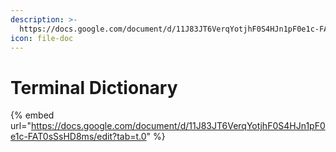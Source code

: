 ```yaml
---
description: >-
  https://docs.google.com/document/d/11J83JT6VerqYotjhF0S4HJn1pF0e1c-FAT0sSsHD8ms/edit?tab=t.0
icon: file-doc
---
```


# Terminal Dictionary



{% embed url="https://docs.google.com/document/d/11J83JT6VerqYotjhF0S4HJn1pF0e1c-FAT0sSsHD8ms/edit?tab=t.0" %}

